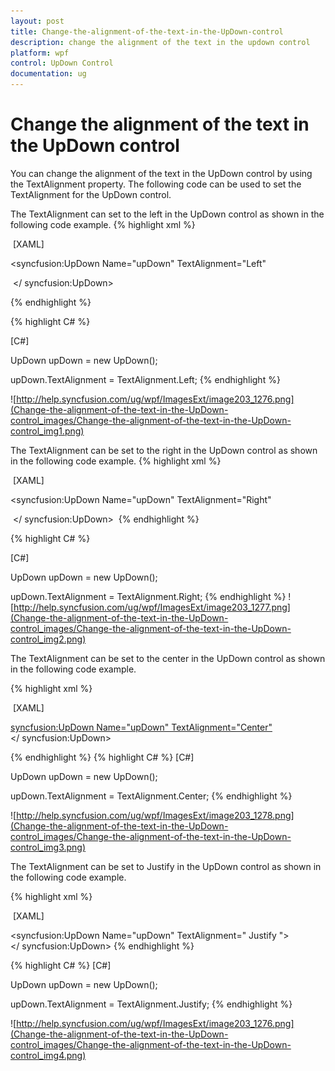 ```yaml
---
layout: post
title: Change-the-alignment-of-the-text-in-the-UpDown-control
description: change the alignment of the text in the updown control
platform: wpf
control: UpDown Control
documentation: ug
---
```


# Change the alignment of the text in the UpDown control

You can change the alignment of the text in the UpDown control by using the TextAlignment property. The following code can be used to set the TextAlignment for the UpDown control. 

The TextAlignment can set to the left in the UpDown control as shown in the following code example.
{% highlight xml %}

 [XAML]

<syncfusion:UpDown Name="upDown" TextAlignment="Left"

>
 </ syncfusion:UpDown> 

{% endhighlight %}

{% highlight C# %}

[C#]

UpDown upDown = new UpDown();

upDown.TextAlignment = TextAlignment.Left;
{% endhighlight %}


![http://help.syncfusion.com/ug/wpf/ImagesExt/image203_1276.png](Change-the-alignment-of-the-text-in-the-UpDown-control_images/Change-the-alignment-of-the-text-in-the-UpDown-control_img1.png)





The TextAlignment can be set to the right in the UpDown control as shown in the following code example.
{% highlight xml %}

 [XAML]

<syncfusion:UpDown Name="upDown" TextAlignment="Right"

>
 </ syncfusion:UpDown> 
{% endhighlight %}

{% highlight C# %}

[C#]

UpDown upDown = new UpDown();

upDown.TextAlignment = TextAlignment.Right;
{% endhighlight %}
![http://help.syncfusion.com/ug/wpf/ImagesExt/image203_1277.png](Change-the-alignment-of-the-text-in-the-UpDown-control_images/Change-the-alignment-of-the-text-in-the-UpDown-control_img2.png)



The TextAlignment can be set to the center in the UpDown control as shown in the following code example.

{% highlight xml %}

 [XAML]

<syncfusion:UpDown Name="upDown" TextAlignment="Center"> 
</ syncfusion:UpDown> 

{% endhighlight %}
{% highlight C# %}
[C#]

UpDown upDown = new UpDown();

upDown.TextAlignment = TextAlignment.Center;
{% endhighlight %}


![http://help.syncfusion.com/ug/wpf/ImagesExt/image203_1278.png](Change-the-alignment-of-the-text-in-the-UpDown-control_images/Change-the-alignment-of-the-text-in-the-UpDown-control_img3.png)



The TextAlignment can be set to Justify in the UpDown control as shown in the following code example.

{% highlight xml %}

 [XAML]

<syncfusion:UpDown Name="upDown" TextAlignment=" Justify "> 
</ syncfusion:UpDown>
{% endhighlight %}

{% highlight C# %}
[C#]

UpDown upDown = new UpDown();

upDown.TextAlignment = TextAlignment.Justify;
{% endhighlight %}


![http://help.syncfusion.com/ug/wpf/ImagesExt/image203_1276.png](Change-the-alignment-of-the-text-in-the-UpDown-control_images/Change-the-alignment-of-the-text-in-the-UpDown-control_img4.png)



